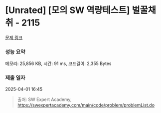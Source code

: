 # [Unrated] [모의 SW 역량테스트] 벌꿀채취 - 2115 

[문제 링크](https://swexpertacademy.com/main/code/problem/problemDetail.do?contestProbId=AV5V4A46AdIDFAWu) 

### 성능 요약

메모리: 25,856 KB, 시간: 91 ms, 코드길이: 2,355 Bytes

### 제출 일자

2025-04-01 16:45



> 출처: SW Expert Academy, https://swexpertacademy.com/main/code/problem/problemList.do